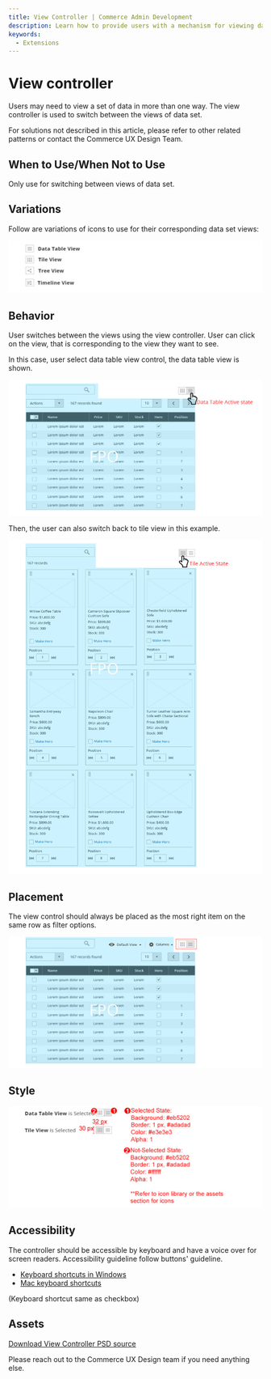```yaml
---
title: View Controller | Commerce Admin Development
description: Learn how to provide users with a mechanism for viewing data in multiple ways in the Adobe Commerce and Magento Open Source Admin application.
keywords:
  - Extensions
---
```


# View controller

Users may need to view a set of data in more than one way. The view controller is used to switch between the views of data set.

For solutions not described in this article, please refer to other related patterns or contact the Commerce UX Design Team.

## When to Use/When Not to Use

Only use for switching between views of data set.

## Variations

Follow are variations of icons to use for their corresponding data set views:

![](../../_images/pattern-library/variation.jpg)

## Behavior

User switches between the views using the view controller. User can click on the view, that is corresponding to the view they want to see.

In this case, user select data table view control, the data table view is shown.

![](../../_images/pattern-library/behavior.jpg)

Then, the user can also switch back to tile view in this example.

![](../../_images/pattern-library/behavior2.jpg)

## Placement

The view control should always be placed as the most right item on the same row as filter options.

![](../../_images/pattern-library/Placement.jpg)

## Style

![](../../_images/pattern-library/style.jpg)

## Accessibility

The controller should be accessible by keyboard and have a voice over for screen readers. Accessibility guideline follow buttons' guideline.

*  [Keyboard shortcuts in Windows](https://support.microsoft.com/en-us/help/12445/windows-keyboard-shortcuts)
*  [Mac keyboard shortcuts](http://support.apple.com/en-us/HT201236)

(Keyboard shortcut same as checkbox)

## Assets

[Download View Controller PSD source](https://devdocs.magento.com/download/magento-viewcontrol.psd)

Please reach out to the Commerce UX Design team if you need anything else.
